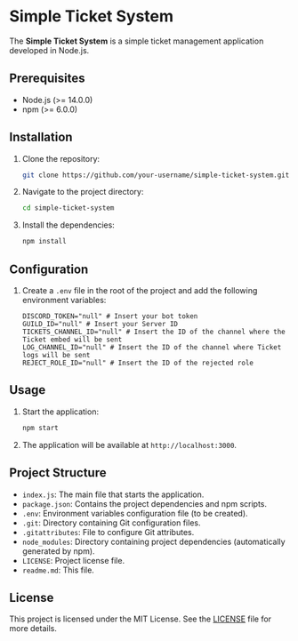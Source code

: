 # Simple Ticket System

The **Simple Ticket System** is a simple ticket management application developed in Node.js.

## Prerequisites

- Node.js (>= 14.0.0)
- npm (>= 6.0.0)

## Installation

1. Clone the repository:
    ```bash
    git clone https://github.com/your-username/simple-ticket-system.git
    ```
2. Navigate to the project directory:
    ```bash
    cd simple-ticket-system
    ```
3. Install the dependencies:
    ```bash
    npm install
    ```

## Configuration

1. Create a `.env` file in the root of the project and add the following environment variables:
    ```env
    DISCORD_TOKEN="null" # Insert your bot token
    GUILD_ID="null" # Insert your Server ID
    TICKETS_CHANNEL_ID="null" # Insert the ID of the channel where the Ticket embed will be sent
    LOG_CHANNEL_ID="null" # Insert the ID of the channel where Ticket logs will be sent
    REJECT_ROLE_ID="null" # Insert the ID of the rejected role
    ```

## Usage

1. Start the application:
    ```bash
    npm start
    ```
2. The application will be available at `http://localhost:3000`.

## Project Structure

- `index.js`: The main file that starts the application.
- `package.json`: Contains the project dependencies and npm scripts.
- `.env`: Environment variables configuration file (to be created).
- `.git`: Directory containing Git configuration files.
- `.gitattributes`: File to configure Git attributes.
- `node_modules`: Directory containing project dependencies (automatically generated by npm).
- `LICENSE`: Project license file.
- `readme.md`: This file.

## License

This project is licensed under the MIT License. See the [LICENSE](./LICENSE) file for more details.
